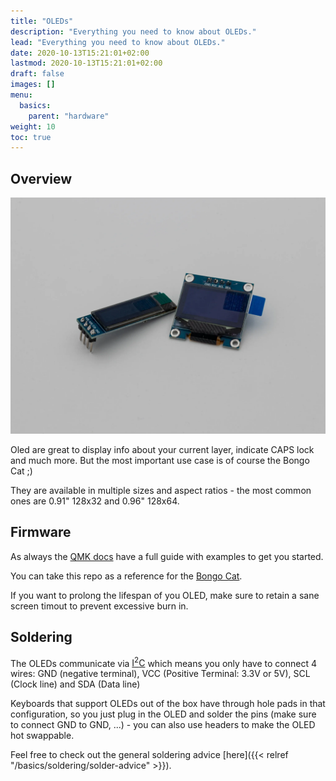 ```yaml
---
title: "OLEDs"
description: "Everything you need to know about OLEDs."
lead: "Everything you need to know about OLEDs."
date: 2020-10-13T15:21:01+02:00
lastmod: 2020-10-13T15:21:01+02:00
draft: false
images: []
menu:
  basics:
    parent: "hardware"
weight: 10
toc: true
---
```


## Overview

![OLED](oled.webp)

Oled are great to display info about your current layer, indicate CAPS lock and much more. But the most important use case is of course the Bongo Cat ;)

They are available in multiple sizes and aspect ratios - the most common ones are 0.91" 128x32 and 0.96" 128x64.

## Firmware

As always the [QMK docs](https://github.com/qmk/qmk_firmware/blob/master/docs/feature_oled_driver.md) have a full guide with examples to get you started.

You can take this repo as a reference for the [Bongo Cat](https://github.com/nwii/oledbongocat).

If you want to prolong the lifespan of you OLED, make sure to retain a sane screen timout to prevent excessive burn in.

## Soldering

The OLEDs communicate via [I<sup>2</sup>C](https://learn.sparkfun.com/tutorials/i2c/all) which means you only have to connect 4 wires: GND (negative terminal), VCC (Positive Terminal: 3.3V or 5V), SCL (Clock line) and SDA (Data line)

Keyboards that support OLEDs out of the box have through hole pads in that configuration, so you just plug in the OLED and solder the pins (make sure to connect GND to GND, ...) - you can also use headers to make the OLED hot swappable.

Feel free to check out the general soldering advice [here]({{< relref "/basics/soldering/solder-advice" >}}).
